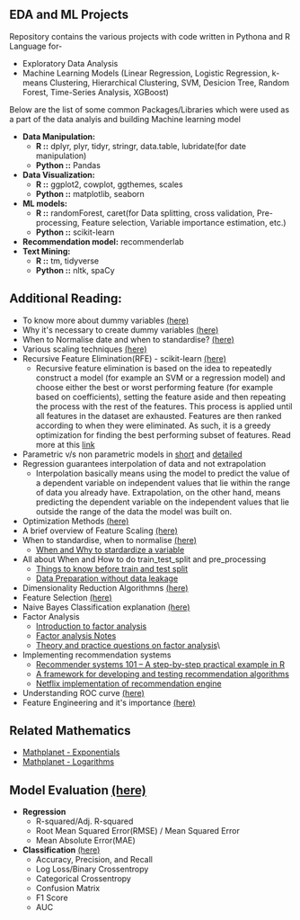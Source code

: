 ## EDA and ML Projects
Repository contains the various projects with code written in Pythona and R Language for-
* Exploratory Data Analysis
* Machine Learning Models (Linear Regression, Logistic Regression, k-means Clustering, Hierarchical Clustering, SVM, Desicion Tree, Random Forest, Time-Series Analysis, XGBoost)

Below are the list of some common Packages/Libraries which were used as a part of the data analyis and building Machine learning model
* **Data Manipulation:** 
  - **R ::** dplyr, plyr, tidyr, stringr, data.table, lubridate(for date manipulation)
  - **Python ::** Pandas
* **Data Visualization:** 
  - **R ::** ggplot2, cowplot, ggthemes, scales
  - **Python ::** matplotlib, seaborn
* **ML models:** 
  - **R ::** randomForest, caret(for Data splitting, cross validation, Pre-processing, Feature selection, Variable importance estimation, etc.)
  - **Python ::** scikit-learn
* **Recommendation model:** recommenderlab
* **Text Mining:** 
  - **R ::** tm, tidyverse
  - **Python ::** nltk, spaCy

## Additional Reading:

- To know more about dummy variables [(here)](https://stats.idre.ucla.edu/other/mult-pkg/faq/general/faqwhat-is-dummy-coding)
- Why it's necessary to create dummy variables [(here)](https://stats.stackexchange.com/questions/89533/convert-a-categorical-variable-to-a-numerical-variable-prior-to-regression)
- When to Normalise date and when to standardise? [(here)](https://stackoverflow.com/questions/32108179/linear-regression-normalization-vs-standardization)
- Various scaling techniques [(here)](https://en.wikipedia.org/wiki/Feature_scaling)
- Recursive Feature Elimination(RFE) - scikit-learn [(here)](https://scikit-learn.org/stable/modules/generated/sklearn.feature_selection.RFE.html)
  - Recursive feature elimination is based on the idea to repeatedly construct a model (for example an SVM or a regression model) and choose either the best or worst performing feature (for example based on coefficients), setting the feature aside and then repeating the process with the rest of the features. This process is applied until all features in the dataset are exhausted. Features are then ranked according to when they were eliminated. As such, it is a greedy optimization for finding the best performing subset of features. Read more at this [link](http://blog.datadive.net/selecting-good-features-part-iv-stability-selection-rfe-and-everything-side-by-side/)
- Parametric v/s non parametric models in [short](https://stats.stackexchange.com/questions/268638/what-exactly-is-the-difference-between-a-parametric-and-non-parametric-model) and [detailed](https://machinelearningmastery.com/parametric-and-nonparametric-machine-learning-algorithms/)
- Regression guarantees interpolation of data and not extrapolation
  - Interpolation basically means using the model to predict the value of a dependent variable on independent values that lie within the range of data you already have. Extrapolation, on the other hand, means predicting the dependent variable on the independent values that lie outside the range of the data the model was built on.
- Optimization Methods [(here)](https://www.springer.com/cda/content/document/cda_downloaddocument/9783642378454-c2.pdf?SGWID=0-0-45-1425030-p175100176)
- A brief overview of Feature Scaling [(here)](https://en.wikipedia.org/wiki/Feature_scaling)
- When to standardise, when to normalise [(here)](https://stackoverflow.com/questions/32108179/linear-regression-normalization-vs-standardization)
  - [When and Why to stardardize a variable](https://www.listendata.com/2017/04/how-to-standardize-variable-in-regression.html)
- All about When and How to do train_test_split and pre_processing
  - [Things to know before train and test split](https://towardsdatascience.com/3-things-you-need-to-know-before-you-train-test-split-869dfabb7e50)
  - [Data Preparation without data leakage](https://machinelearningmastery.com/data-preparation-without-data-leakage/)
- Dimensionality Reduction Algorithmns [(here)](https://machinelearningmastery.com/dimensionality-reduction-algorithms-with-python/)
- Feature Selection [(here)](https://machinelearningmastery.com/feature-selection-machine-learning-python/)
- Naive Bayes Classification explanation [(here)](https://stackoverflow.com/questions/10059594/a-simple-explanation-of-naive-bayes-classification)
- Factor Analysis
  - [Introduction to factor analysis](http://www.tqmp.org/RegularArticles/vol09-2/p079/p079.pdf)
  - [Factor analysis Notes](http://cs229.stanford.edu/notes2020spring/cs229-notes9.pdf)
  - [Theory and practice questions on factor analysis](http://www.yorku.ca/ptryfos/f1400.pdf)\
- Implementing recommendation systems
  - [Recommender systems 101 – A step-by-step practical example in R](https://www.r-bloggers.com/recommender-systems-101-a-step-by-step-practical-example-in-r/)
  - [A framework for developing and testing recommendation algorithms](https://cran.r-project.org/web/packages/recommenderlab/vignettes/recommenderlab.pdf)
  - [Netflix implementation of recommendation engine](https://medium.com/netflix-techblog/netflix-recommendations-beyond-the-5-stars-part-1-55838468f429)
- Understanding ROC curve [(here)](https://stats.stackexchange.com/questions/105501/understanding-roc-curve)
- Feature Engineering and it's importance [(here)](https://machinelearningmastery.com/discover-feature-engineering-how-to-engineer-features-and-how-to-get-good-at-it/)

## Related Mathematics
- [Mathplanet - Exponentials](https://www.mathplanet.com/education/algebra-1/exponents-and-exponential-functions/properties-of-exponents)
- [Mathplanet - Logarithms](https://www.mathplanet.com/education/algebra-2/exponential-and-logarithmic-functions/logarithm-property)

## Model Evaluation [(here)](https://machinelearningmastery.com/metrics-evaluate-machine-learning-algorithms-python/)
  - **Regression**
    - R-squared/Adj. R-squared
    - Root Mean Squared Error(RMSE) / Mean Squared Error
    - Mean Absolute Error(MAE)
  - **Classification** [(here)](https://towardsdatascience.com/the-5-classification-evaluation-metrics-you-must-know-aa97784ff226)
    - Accuracy, Precision, and Recall
    - Log Loss/Binary Crossentropy
    - Categorical Crossentropy
    - Confusion Matrix
    - F1 Score
    - AUC
